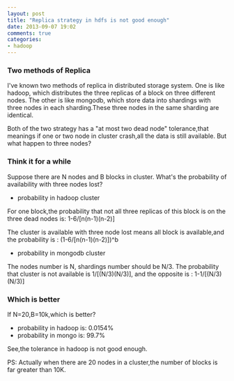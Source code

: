 ```yaml
---
layout: post
title: "Replica strategy in hdfs is not good enough"
date: 2013-09-07 19:02
comments: true
categories: 
- hadoop
---
```



### Two methods of Replica

I've known two methods of replica in distributed storage system.
One is like hadoop, which distributes the three replicas of a block on three different nodes.
The other is like mongodb, which store data into shardings with three nodes in each sharding.These three nodes in the same sharding are identical.

Both of the two strategy has a "at most two dead node" tolerance,that meanings if one or two node in cluster crash,all the data is still available. But what happen to three nodes?

<!-- more -->


### Think it for a while

Suppose there are N nodes and B blocks in cluster. What's the probability of availability with three nodes lost?

* probability in hadoop cluster
  
For one block,the probability that not all three replicas of this block is on the three dead nodes is:
    1-6/[n(n-1)(n-2)]
  
The cluster is available with three node lost means all block is available,and the probability is :
    (1-6/[n(n-1)(n-2)])^b


* probability in mongodb cluster

The nodes number is N, shardings number should be N/3. The probability that cluster is not available is 1/[(N/3)(N/3)],
and the opposite is :
    1-1/[(N/3)(N/3)]



### Which is better

  If N=20,B=10k,which is better?

* probability in hadoop is: 0.0154%
* probability in mongo is: 99.7%

See,the tolerance in hadoop is not good enough.

PS: Actually when there are 20 nodes in a cluster,the number of blocks is far greater than 10K.
